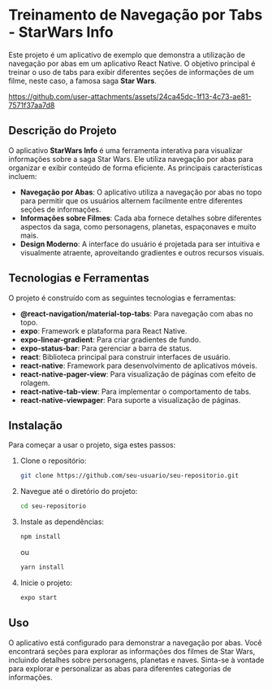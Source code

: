 # Treinamento de Navegação por Tabs - StarWars Info

Este projeto é um aplicativo de exemplo que demonstra a utilização de navegação por abas em um aplicativo React Native. O objetivo principal é treinar o uso de tabs para exibir diferentes seções de informações de um filme, neste caso, a famosa saga **Star Wars**.

https://github.com/user-attachments/assets/24ca45dc-1f13-4c73-ae81-7571f37aa7d8

## Descrição do Projeto

O aplicativo **StarWars Info** é uma ferramenta interativa para visualizar informações sobre a saga Star Wars. Ele utiliza navegação por abas para organizar e exibir conteúdo de forma eficiente. As principais características incluem:

- **Navegação por Abas**: O aplicativo utiliza a navegação por abas no topo para permitir que os usuários alternem facilmente entre diferentes seções de informações.
- **Informações sobre Filmes**: Cada aba fornece detalhes sobre diferentes aspectos da saga, como personagens, planetas, espaçonaves e muito mais.
- **Design Moderno**: A interface do usuário é projetada para ser intuitiva e visualmente atraente, aproveitando gradientes e outros recursos visuais.

## Tecnologias e Ferramentas

O projeto é construído com as seguintes tecnologias e ferramentas:

- **@react-navigation/material-top-tabs**: Para navegação com abas no topo.
- **expo**: Framework e plataforma para React Native.
- **expo-linear-gradient**: Para criar gradientes de fundo.
- **expo-status-bar**: Para gerenciar a barra de status.
- **react**: Biblioteca principal para construir interfaces de usuário.
- **react-native**: Framework para desenvolvimento de aplicativos móveis.
- **react-native-pager-view**: Para visualização de páginas com efeito de rolagem.
- **react-native-tab-view**: Para implementar o comportamento de tabs.
- **react-native-viewpager**: Para suporte a visualização de páginas.

## Instalação

Para começar a usar o projeto, siga estes passos:

1. Clone o repositório:

    ```bash
    git clone https://github.com/seu-usuario/seu-repositorio.git
    ```

2. Navegue até o diretório do projeto:

    ```bash
    cd seu-repositorio
    ```

3. Instale as dependências:

    ```bash
    npm install
    ```

    ou

    ```bash
    yarn install
    ```

4. Inicie o projeto:

    ```bash
    expo start
    ```

## Uso

O aplicativo está configurado para demonstrar a navegação por abas. Você encontrará seções para explorar as informações dos filmes de Star Wars, incluindo detalhes sobre personagens, planetas e naves. Sinta-se à vontade para explorar e personalizar as abas para diferentes categorias de informações.

